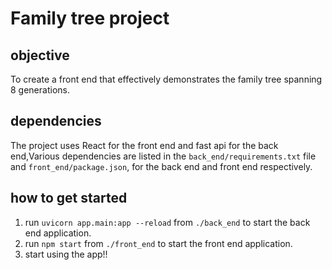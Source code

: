 # Family tree project

## objective

To create a front end that effectively demonstrates the family tree spanning 8 generations.

## dependencies

The project uses React for the front end and fast api for the back end,Various dependencies are listed in the `back_end/requirements.txt` file and `front_end/package.json`, for the back end and front end respectively.

## how to get started 

1. run `uvicorn app.main:app --reload` from `./back_end` to start the back end application.
2. run `npm start` from `./front_end` to start the front end application.
3. start using the app!!
